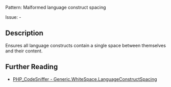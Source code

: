 Pattern: Malformed language construct spacing

Issue: -

## Description

Ensures all language constructs contain a single space between themselves and their content.

## Further Reading

* [PHP_CodeSniffer - Generic.WhiteSpace.LanguageConstructSpacing](https://github.com/squizlabs/PHP_CodeSniffer/blob/master/src/Standards/Generic/Sniffs/WhiteSpace/LanguageConstructSpacingSniff.php)